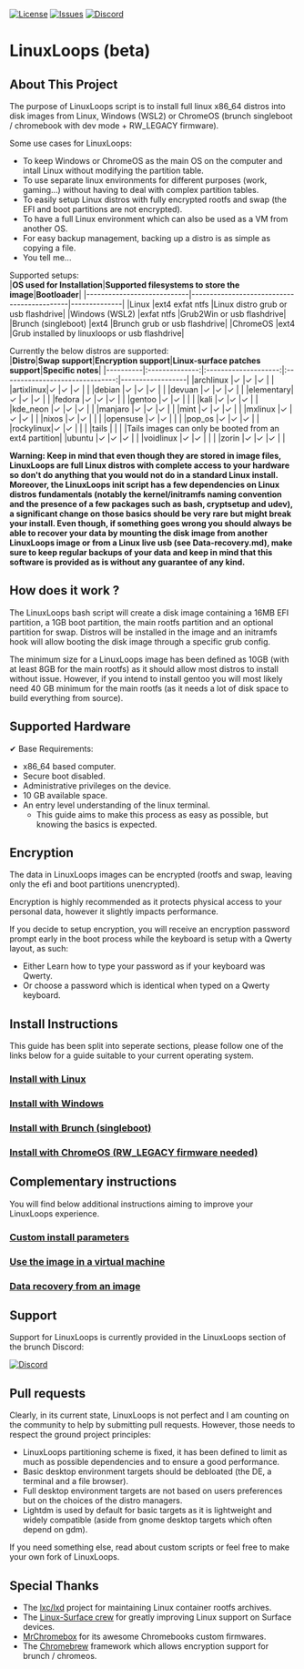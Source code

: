 <div id="top"></div>

<!-- Shields/Logos -->
[![License][license-shield]][license-url]
[![Issues][issues-shield]][issues-url]
[![Discord][discord-shield]][discord-url]

# LinuxLoops (beta)

<!-- About This Project -->
## About This Project

The purpose of LinuxLoops script is to install full linux x86_64 distros into disk images from Linux, Windows (WSL2) or ChromeOS (brunch singleboot / chromebook with dev mode + RW_LEGACY firmware).

Some use cases for LinuxLoops:
- To keep Windows or ChromeOS as the main OS on the computer and intall Linux without modifying the partition table.
- To use separate linux environments for different purposes (work, gaming...) without having to deal with complex partition tables.
- To easily setup Linux distros with fully encrypted rootfs and swap (the EFI and boot partitions are not encrypted).
- To have a full Linux environment which can also be used as a VM from another OS.
- For easy backup management, backing up a distro is as simple as copying a file.
- You tell me...

Supported setups:  
|**OS used for Installation**|**Supported filesystems to store the image**|**Bootloader**|
|----------------------------|--------------------------------------------|--------------|
|Linux                       |ext4 exfat ntfs                             |Linux distro grub or usb flashdrive|
|Windows (WSL2)              |exfat ntfs                                  |Grub2Win or usb flashdrive|
|Brunch (singleboot)         |ext4                                        |Brunch grub or usb flashdrive|
|ChromeOS                    |ext4                                        |Grub installed by linuxloops or usb flashdrive|

Currently the below distros are supported:  
|**Distro**|**Swap support**|**Encryption support**|**Linux-surface patches support**|**Specific notes**|
|----------|:--------------:|:--------------------:|:-------------------------------:|------------------|
|archlinux |✓               |✓                     |✓                                |                  |
|artixlinux|✓               |✓                     |✓                                |                  |
|debian    |✓               |✓                     |✓                                |                  |
|devuan    |✓               |✓                     |✓                                |                  |
|elementary|✓               |✓                     |✓                                |                  |
|fedora    |✓               |✓                     |✓                                |                  |
|gentoo    |✓               |✓                     |                                 |                  |
|kali      |✓               |✓                     |✓                                |                  |
|kde_neon  |✓               |✓                     |✓                                |                  |
|manjaro   |✓               |✓                     |✓                                |                  |
|mint      |✓               |✓                     |✓                                |                  |
|mxlinux   |✓               |✓                     |✓                                |                  |
|nixos     |✓               |✓                     |                                 |                  |
|opensuse  |✓               |✓                     |                                 |                  |
|pop_os    |✓               |✓                     |✓                                |                  |
|rockylinux|✓               |✓                     |                                 |                  |
|tails     |                |                      |                                 |Tails images can only be booted from an ext4 partition|
|ubuntu    |✓               |✓                     |✓                                |                  |
|voidlinux |✓               |✓                     |                                 |                  |
|zorin     |✓               |✓                     |✓                                |                  |

**Warning: Keep in mind that even though they are stored in image files, LinuxLoops are full Linux distros with complete access to your hardware so don't do anything that you would not do in a standard Linux install. Moreover, the LinuxLoops init script has a few dependencies on Linux distros fundamentals (notably the kernel/initramfs naming convention and the presence of a few packages such as bash, cryptsetup and udev), a significant change on those basics should be very rare but might break your install. Even though, if something goes wrong you should always be able to recover your data by mounting the disk image from another LinuxLoops image or from a Linux live usb (see Data-recovery.md), make sure to keep regular backups of your data and keep in mind that this software is provided as is without any guarantee of any kind.**

## How does it work ?

The LinuxLoops bash script will create a disk image containing a 16MB EFI partition, a 1GB boot partition, the main rootfs partition and an optional partition for swap. Distros will be installed in the image and an initramfs hook will allow booting the disk image through a specific grub config.

The minimum size for a LinuxLoops image has been defined as 10GB (with at least 8GB for the main rootfs) as it should allow most distros to install without issue. However, if you intend to install gentoo you will most likely need 40 GB minimum for the main rootfs (as it needs a lot of disk space to build everything from source).

<!-- Supported Hardware -->
## Supported Hardware

✔ Base Requirements:
- x86_64 based computer.
- Secure boot disabled.
- Administrative privileges on the device.
- 10 GB available space.
- An entry level understanding of the linux terminal.
  - This guide aims to make this process as easy as possible, but knowing the basics is expected.

## Encryption

The data in LinuxLoops images can be encrypted (rootfs and swap, leaving only the efi and boot partitions unencrypted).

Encryption is highly recommended as it protects physical access to your personal data, however it slightly impacts performance.
  
If you decide to setup encryption, you will receive an encryption password prompt early in the boot process while the keyboard is setup with a Qwerty layout, as such:
- Either Learn how to type your password as if your keyboard was Qwerty.
- Or choose a password which is identical when typed on a Qwerty keyboard.

## Install Instructions
This guide has been split into seperate sections, please follow one of the links below for a guide suitable to your current operating system.

### [Install with Linux][linux-guide]
### [Install with Windows][windows-guide]
### [Install with Brunch (singleboot)][brunch-guide]
### [Install with ChromeOS (RW_LEGACY firmware needed)][chromeos-guide]


## Complementary instructions
You will find below additional instructions aiming to improve your LinuxLoops experience.

### [Custom install parameters][custom-guide]
### [Use the image in a virtual machine][vm-guide]
### [Data recovery from an image][recovery-guide]

## Support

Support for LinuxLoops is currently provided in the LinuxLoops section of the brunch Discord:

[![Discord][discord-shield]][discord-url]

## Pull requests

Clearly, in its current state, LinuxLoops is not perfect and I am counting on the community to help by submitting pull requests. However, those needs to respect the ground project principles:
- LinuxLoops partitioning scheme is fixed, it has been defined to limit as much as possible dependencies and to ensure a good performance.
- Basic desktop environment targets should be debloated (the DE, a terminal and a file browser).
- Full desktop environment targets are not based on users preferences but on the choices of the distro managers.
- Lightdm is used by default for basic targets as it is lightweight and widely compatible (aside from gnome desktop targets which often depend on gdm).

If you need something else, read about custom scripts or feel free to make your own fork of LinuxLoops.

<!-- Special Thanks -->

## Special Thanks
- The [lxc/lxd][lxc link] project for maintaining Linux container rootfs archives.
- The [Linux-Surface crew][linux-surface link] for greatly improving Linux support on Surface devices.
- [MrChromebox][MrChromebox link] for its awesome Chromebooks custom firmwares.
- The [Chromebrew][Chromebrew link] framework which allows encryption support for brunch / chromeos.

<!-- Reference Links -->
<!-- Badges -->
[license-shield]: https://img.shields.io/github/license/sebanc/linuxloops?label=License&logo=Github&style=flat-square
[license-url]: ./LICENSE
[issues-shield]: https://img.shields.io/github/issues/sebanc/linuxloops?label=Issues&logo=Github&style=flat-square
[issues-url]: https://github.com/sebanc/linuxloops/issues
[discord-shield]: https://img.shields.io/badge/Discord-Join-7289da?style=flat-square&logo=discord&logoColor=%23FFFFFF
[discord-url]: https://discord.gg/x2EgK2M

<!-- Outbound Links -->
[lxc link]: https://linuxcontainers.org/
[linux-surface link]: https://github.com/linux-surface/linux-surface
[MrChromebox link]: https://mrchromebox.tech/
[Chromebrew link]: https://github.com/skycocker/chromebrew

<!-- Internal Links -->
[windows-guide]: ./Install-with-windows.md
[linux-guide]: ./Install-with-linux.md
[brunch-guide]: ./Install-with-brunch.md
[chromeos-guide]: ./Install-with-chromebook.md
[custom-guide]: ./Custom-install.md
[vm-guide]: ./Virtual-Machines.md
[recovery-guide]: ./Data-recovery.md
